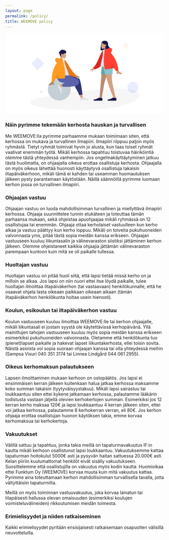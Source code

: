 ```yaml
---
layout: page
permalink: /policy/
title: WEEMOVE policy
---
```


![Kuvitus](/uploads/weemove-illustration-2.png)

### Näin pyrimme tekemään kerhosta hauskan ja turvallisen 

Me WEEMOVE:lla pyrimme parhaamme mukaan toimimaan siten, että kerhossa on mukava ja turvallinen ilmapiiri. 
Ilmapiiri riippuu paljon myös ryhmästä. Tietyt ryhmät toimivat hyvin jo alusta, kun taas toiset ryhmät vaativat enemmän työtä.
Mikäli kerhossa tapahtuu toistuvaa häiriköintiä olemme tästä yhteydessä vanhempiin. Jos ongelmakäyttäytyminen jatkuu tästä 
huolimatta, on ohjaajalla oikeus erottaa osallistuja kerhosta. Ohjaajalla on myös oikeus lähettää huonosti käyttäytyvä 
osallistuja takaisin iltapäiväkerhoon, mikäli tämä ei kahden tai useamman huomautuksen jälkeen pysty parantamaan käytöstään.
Näillä säännöillä pyrimme luomaan kerhon jossa on turvallinen ilmapiiri.

### Ohjaajan vastuu

Ohjaajan vastuu on luoda mahdollisimman turvallinen ja miellyttävä ilmapiiri kerhossa. 
Ohjaaja suunnittelee tunnin etukäteen ja toteuttaa tämän parhaansa mukaan, sekä ohjeistaa apuohjaajaa mikäli ryhmässä 
on 12 osallistujaa tai enemmän. Ohjaaja ottaa kerholaiset vastuulleen kun kerho alkaa ja vastuu päättyy kun kerho loppuu. 
Mikäli on toiveita pukuhuoneiden valvonnasta yms, pitää tästä sopia meidän kanssa erikseen. Ohjaajan vastuuseen kuuluu 
liikuntasalin ja välinevaraston siistiksi jättäminen kerhon jälkeen. Olemme ohjeistaneet kaikkia ohjaajia jättämän 
välinevaraston parempaan kuntoon kuin mitä se oli paikalle tullessa. 

### Huoltajan vastuu 

Huoltajan vastuu on pitää huoli siitä, että lapsi tietää missä kerho on ja milloin se alkaa. Jos lapsi on niin nuori ettei 
itse löydä paikalle, tulee huoltajan ilmoittaa iltapäiväkerhon (tai vastaavaan) henkilökunnalle, että he osaavat ohjata lasta 
oikeaan paikkaan oikeaan aikaan (tämän iltapäiväkerhon henkilökunta hoitaa usein hienosti). 

### Koulun, esikoulun tai iltapäiväkerhon vastuu 

Koulun vastuuseen kuuluu ilmoittaa WEEMOVE:lle tai kerhon ohjaajalle, mikäli liikuntasali ei jostain syystä ole 
käytettävissä kerhopäivänä. Yllä mainittujen tahojen vastuuseen kuuluu myös sopia meidän kanssa erikseen esimerkiksi 
pukuhuoneiden valvonnasta. Oletamme että henkilökunta tuo (pienet)lapset paikalle ja hakevat lapset liikuntakerhosta, 
ellei toisin sovita. Näistä asioista voi sopia suoraan ohjaajan kanssa tai olla yhteydessä meihin 
(Sampsa Visuri 040 351 3174 tai Linnea Lindgård 044 061 2955). 

### Oikeus kerhomaksun palautukseen 

Lapsen ilmoittaminen mukaan kerhoon on ostopäätös. Jos lapsi ei ensimmäisen kerran jälkeen kuitenkaan halua jatkaa 
kerhossa maksamme koko summan takaisin (tyytyväisyystakuu). Mikäli lapsi sairastuu tai loukkaantuu siten ettei kykene 
jatkamaan kerhossa, palautamme lääkärin todistusta vastaan jäljellä olevien kerhokertojen summan. Esimerkiksi jos 12 kerran 
kerho maksaa 120€ ja lapsi loukkaantuu 4 kerran jälkeen siten, ettei voi jatkaa kerhossa, palautamme 8 kerhokerran verran, 
eli 80€. Jos kerhon ohjaaja erottaa osallistujan huonon käytöksen takia, emme korvaa kerhomaksua tai kerhokertoja. 

### Vakuutukset 

Välillä sattuu ja tapahtuu, jonka takia meillä on tapaturmavakuutus IF:in kautta mikäli kerhoon osallistunut 
lapsi loukkaantuu. Vakuutuksemme kattaa tapaturman hoitokulut 5000€ asti ja pysyvän haitan sattuessa 20.000€ asti. 
Kelan piiriin kuulumattomat henkilöt eivät sisälly vakuutukseen. Suosittelemme että osallistujilla on vakuutus myös 
kodin kautta. Huomioikaa ettei Funktum Oy (WEEMOVE) korvaa muuta kuin mitä vakuutus kattaa. Pyrimme aina toteuttamaan 
kerhon mahdollisimman turvallisella tavalla, jotta vältyttäisiin tapaturmilta. 

Meillä on myös toiminnan vastuuvakuutus, joka korvaa lainatun tai tilapäisesti hallussa olevan omaisuuden 
(esimerkiksi koulujen voimisteluvälineiden) rikkoutumisen meidän toimesta.

### Erimielisyydet ja niiden ratkaiseminen

Kaikki erimielisyydet pyritään ensisijaisesti ratkaisemaan osapuolten välisillä neuvotteluilla. 
